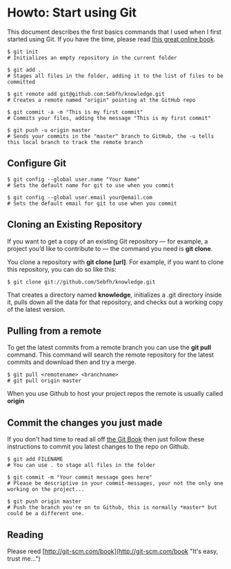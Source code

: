 # Howto: Start using Git

This document describes the first basics commands that I used when I first started using Git. If you have the time, please read [this great online book](http://git-scm.com/book). 

	$ git init
	# Initializes an empty repository in the current folder

	$ git add .
	# Stages all files in the folder, adding it to the list of files to be committed

	$ git remote add git@github.com:Sebfh/knowledge.git
	# Creates a remote named "origin" pointing at the GitHub repo

	$ git commit -a -m "This is my first commit"
	# Commits your files, adding the message "This is my first commit"

	$ git push -u origin master
	# Sends your commits in the "master" branch to GitHub, the -u tells this local branch to track the remote branch

## Configure Git

	$ git config --global user.name "Your Name"
	# Sets the default name for git to use when you commit

	$ git config --global user.email your@email.com
	# Sets the default email for git to use when you commit

## Cloning an Existing Repository

If you want to get a copy of an existing Git repository — for example, a project you’d like to contribute to — the command you need is **git clone**.

You clone a repository with **git clone [url]**. For example, if you want to clone this repository, you can do so like this:

	$ git clone git://github.com/Sebfh/knowledge.git

That creates a directory named __knowledge__, initializes a .git directory inside it, pulls down all the data for that repository, and checks out a working copy of the latest version.

## Pulling from a remote

To get the latest commits from a remote branch you can use the **git pull** command. This command will search the remote repository for the latest commits and download then and try a merge.

	$ git pull <remotename> <branchname>
	# git pull origin master

When you use Github to host your project repos the remote is usually called **origin**

## Commit the changes you just made

If you don't had time to read all off [the Git Book](http://git-scm.com/book "Please do!") then just follow these instructions to commit you latest changes to the repo on Github.

	$ git add FILENAME
	# You can use . to stage all files in the folder
	
	$ git commit -m "Your commit message goes here"
	# Please be descriptive in your commit-messages, your not the only one working on the project...

	$ git push origin master
	# Push the branch you're on to Github, this is normally *master* but could be a different one.

## Reading

Please reed [http://git-scm.com/book](http://git-scm.com/book "It's easy, trust me...")
